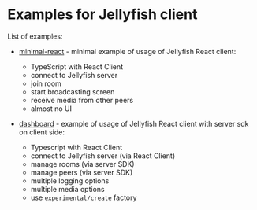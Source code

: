 # Examples for Jellyfish client

List of examples:

- [minimal-react](https://github.com/jellyfish-dev/react-client-sdk/tree/main/examples/minimal-react) - minimal
  example of usage of Jellyfish React client:

    - TypeScript with React Client
    - connect to Jellyfish server
    - join room
    - start broadcasting screen
    - receive media from other peers
    - almost no UI

- [dashboard](https://github.com/jellyfish-dev/react-client-sdk/tree/main/examples/dashboard) - example of usage
  of Jellyfish React client with server sdk on client side:

    - Typescript with React Client
    - connect to Jellyfish server (via React Client)
    - manage rooms (via server SDK)
    - manage peers (via server SDK)
    - multiple logging options
    - multiple media options
    - use `experimental/create` factory
